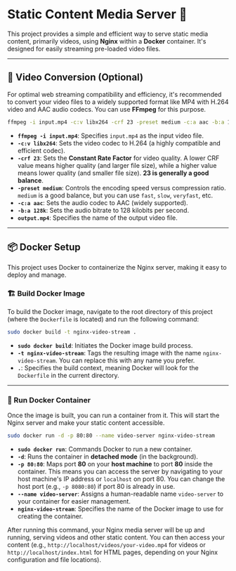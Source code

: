 # Static Content Media Server 🚀

This project provides a simple and efficient way to serve static media content, primarily videos, using **Nginx** within a **Docker** container. It's designed for easily streaming pre-loaded video files.

-----

## 🎥 Video Conversion (Optional)

For optimal web streaming compatibility and efficiency, it's recommended to convert your video files to a widely supported format like MP4 with H.264 video and AAC audio codecs. You can use **FFmpeg** for this purpose.

```bash
ffmpeg -i input.mp4 -c:v libx264 -crf 23 -preset medium -c:a aac -b:a 128k output.mp4
```

  * **`ffmpeg -i input.mp4`**: Specifies `input.mp4` as the input video file.
  * **`-c:v libx264`**: Sets the video codec to H.264 (a highly compatible and efficient codec).
  * **`-crf 23`**: Sets the **Constant Rate Factor** for video quality. A lower CRF value means higher quality (and larger file size), while a higher value means lower quality (and smaller file size). **23 is generally a good balance**.
  * **`-preset medium`**: Controls the encoding speed versus compression ratio. `medium` is a good balance, but you can use `fast`, `slow`, `veryfast`, etc.
  * **`-c:a aac`**: Sets the audio codec to AAC (widely supported).
  * **`-b:a 128k`**: Sets the audio bitrate to 128 kilobits per second.
  * **`output.mp4`**: Specifies the name of the output video file.

-----

## 📦 Docker Setup

This project uses Docker to containerize the Nginx server, making it easy to deploy and manage.

### 🏗️ Build Docker Image

To build the Docker image, navigate to the root directory of this project (where the `Dockerfile` is located) and run the following command:

```bash
sudo docker build -t nginx-video-stream .
```

  * **`sudo docker build`**: Initiates the Docker image build process.
  * **`-t nginx-video-stream`**: Tags the resulting image with the name `nginx-video-stream`. You can replace this with any name you prefer.
  * **`.`**: Specifies the build context, meaning Docker will look for the `Dockerfile` in the current directory.

-----

### 🚀 Run Docker Container

Once the image is built, you can run a container from it. This will start the Nginx server and make your static content accessible.

```bash
sudo docker run -d -p 80:80 --name video-server nginx-video-stream
```

  * **`sudo docker run`**: Commands Docker to run a new container.
  * **`-d`**: Runs the container in **detached mode** (in the background).
  * **`-p 80:80`**: Maps port **80** on your **host machine** to port **80** inside the container. This means you can access the server by navigating to your host machine's IP address or `localhost` on port 80. You can change the host port (e.g., `-p 8080:80`) if port 80 is already in use.
  * **`--name video-server`**: Assigns a human-readable name `video-server` to your container for easier management.
  * **`nginx-video-stream`**: Specifies the name of the Docker image to use for creating the container.

After running this command, your Nginx media server will be up and running, serving videos and other static content. You can then access your content (e.g., `http://localhost/videos/your-video.mp4` for videos or `http://localhost/index.html` for HTML pages, depending on your Nginx configuration and file locations).